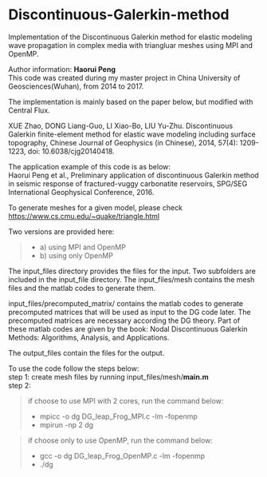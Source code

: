 # Discontinuous-Galerkin-method
Implementation of the Discontinuous Galerkin method for elastic modeling wave propagation in complex media with triangluar meshes using MPI and OpenMP.  

Author information: **Haorui Peng**  
This code was created during my master project in China University of Geosciences(Wuhan), from 2014 to 2017.  

The implementation is mainly based on the paper below, but modified with Central Flux.   

XUE Zhao, DONG Liang-Guo, LI Xiao-Bo, LIU Yu-Zhu. Discontinuous Galerkin finite-element method for elastic wave modeling including surface topography, Chinese Journal of Geophysics (in Chinese), 2014, 57(4): 1209-1223, doi: 10.6038/cjg20140418.  

The application example of this code is as below:   
Haorui Peng et al., Preliminary application of discontinuous Galerkin method in seismic response of fractured-vuggy 
carbonatite reservoirs, SPG/SEG International Geophysical Conference, 2016. 

To generate meshes for a given model, please check  
https://www.cs.cmu.edu/~quake/triangle.html 

Two versions are provided here:
 > - a) using MPI and OpenMP
 > - b) using only OpenMP

The input_files directory provides the files for the input. Two subfolders are included in the input_file directory. The input_files/mesh contains the mesh files and the matlab codes to generate them.

input_files/precomputed_matrix/ contains the matlab codes to generate precomputed matrices that will be used as input to the DG code later. The precomputed matrices are necessary according the DG theory. Part of these matlab codes are given by the book: Nodal Discontinuous Galerkin Methods: Algorithms, Analysis, and Applications.

The output_files contain the files for the output. 



To use the code follow the steps below:  
step 1: create mesh files by running input_files/mesh/**main.m**  
step 2:  
>if choose to use MPI with 2 cores, run the command below:
> - mpicc -o dg DG_leap_Frog_MPI.c -lm -fopenmp
> - mpirun -np 2 dg

>if choose only to use OpenMP, run the command below:
> - gcc -o dg DG_leap_Frog_OpenMP.c -lm -fopenmp
> - ./dg
